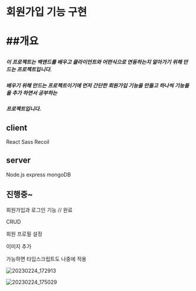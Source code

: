 <h1>회원가입 기능 구현<h1>
 
 ##개요
 
 ##### 이 프로젝트는 백엔드를 배우고 클라이언트와 어떤식으로 연동하는지 알아가기 위해 만드는 프로젝트입니다.
 ##### 배우기 위해 만드는 프로젝트이기에 먼저 간단한 회원가입 기능을 만들고 하나씩 기능들을 추가 하면서 공부하는
 ##### 프로젝트입니다.
 
 <h2>client</h2>
 
React Sass Recoil

## server

Node.js express mongoDB
 
## 진행중~
 
회원가입과 로그인 기능 // 완료

CRUD

회원 프로필 설정

이미지 추가

가능하면 타입스크립트도 나중에 적용
 
![20230224_172913](https://user-images.githubusercontent.com/123912121/221130478-bcde8c74-a876-4340-8e13-9240a551b691.png)
 
 ![20230224_175029](https://user-images.githubusercontent.com/123912121/221134402-22940821-0d03-45df-a1c4-83df2b003f07.png)

